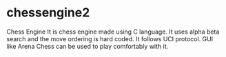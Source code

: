 # chessengine2
Chess Engine
It is chess engine made using C language. It uses alpha beta search and the move ordering is hard coded. It follows UCI protocol. GUI like Arena Chess can be used to play comfortably with it.
